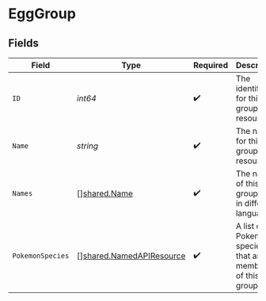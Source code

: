 # EggGroup


## Fields

| Field                                                                       | Type                                                                        | Required                                                                    | Description                                                                 |
| --------------------------------------------------------------------------- | --------------------------------------------------------------------------- | --------------------------------------------------------------------------- | --------------------------------------------------------------------------- |
| `ID`                                                                        | *int64*                                                                     | :heavy_check_mark:                                                          | The identifier for this egg group resource                                  |
| `Name`                                                                      | *string*                                                                    | :heavy_check_mark:                                                          | The name for this egg group resource                                        |
| `Names`                                                                     | [][shared.Name](../../../pkg/models/shared/name.md)                         | :heavy_check_mark:                                                          | The name of this egg group listed in different languages                    |
| `PokemonSpecies`                                                            | [][shared.NamedAPIResource](../../../pkg/models/shared/namedapiresource.md) | :heavy_check_mark:                                                          | A list of all Pokemon species that are members of this egg group            |